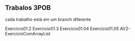 ## Trabalos 3POB
cada trabalho está em um branch diferente

Exercicio01.2
Exercicio01.3
Exercicio01.04
Exercicio01.05
AV2-ExercicioComArrayList
